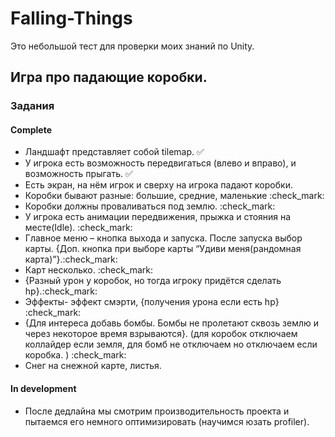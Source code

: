 # Falling-Things
Это небольшой тест для проверки моих знаний по Unity.
## Игра про падающие коробки.
### Задания
#### Complete
* Ландшафт представляет собой tilemap. :white_check_mark:
* У игрока есть возможность передвигаться (влево и вправо), и возможность прыгать. :white_check_mark:
* Есть экран, на нём игрок и сверху на игрока падают коробки. 
* Коробки бывают разные: большие, средние, маленькие  :check_mark:
* Коробки должны проваливаться под землю. :check_mark:
* У игрока есть анимации передвижения, прыжка и стояния на месте(Idle). :check_mark:
* Главное меню – кнопка выхода и запуска. После запуска выбор карты. {Доп. кнопка при выборе карты “Удиви меня(рандомная карта)”}.:check_mark:
* Карт несколько. :check_mark:
* {Разный урон у коробок, но тогда игроку придётся сделать hp}.:check_mark:
* Эффекты- эффект смэрти, {получения урона если есть hp} :check_mark:
* {Для интереса добавь бомбы. Бомбы не пролетают сквозь землю и через некоторое время взрываются}. (для коробок отключаем коллайдер если земля, для бомб не отключаем но отключаем если коробка. ) :check_mark:
* Cнег на снежной карте, листья.
#### In development
* После дедлайна мы смотрим производительность проекта и пытаемся его немного оптимизировать (научимся юзать profiler).